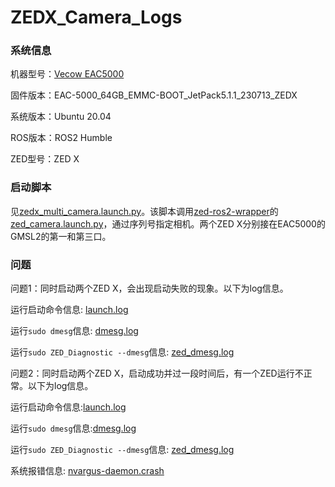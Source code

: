 # ZEDX_Camera_Logs

### 系统信息

机器型号：[Vecow EAC5000](https://www.vecow.com/dispPageBox/vecow/VecowCT.aspx?ddsPageID=PRODUCTDTL_EN&dbid=4852986947)

固件版本：EAC-5000_64GB_EMMC-BOOT_JetPack5.1.1_230713_ZEDX

系统版本：Ubuntu 20.04

ROS版本：ROS2 Humble

ZED型号：ZED X

### 启动脚本

见[zedx_multi_camera.launch.py](./zedx_multi_camera.launch.py)。该脚本调用[zed-ros2-wrapper](https://github.com/stereolabs/zed-ros2-wrapper)的[zed_camera.launch.py](https://github.com/stereolabs/zed-ros2-wrapper/blob/master/zed_wrapper/launch/zed_camera.launch.py)，通过序列号指定相机。两个ZED X分别接在EAC5000的GMSL2的第一和第三口。

### 问题

问题1：同时启动两个ZED X，会出现启动失败的现象。以下为log信息。

运行启动命令信息: [launch.log](./logs/20240304/launch.log)

运行`sudo dmesg`信息: [dmesg.log](./logs/20240304/dmesg.log)

运行`sudo ZED_Diagnostic --dmesg`信息: [zed_dmesg.log](./logs/20240304/zed_dmesg.log)



问题2：同时启动两个ZED X，启动成功并过一段时间后，有一个ZED运行不正常。以下为log信息。

运行启动命令信息:[launch.log](./logs/20240305/launch.log)

运行`sudo dmesg`信息:[dmesg.log](./logs/20240305/dmesg.log)

运行`sudo ZED_Diagnostic --dmesg`信息: [zed_dmesg.log](./logs/20240305/zed_dmesg.log)

系统报错信息: [nvargus-daemon.crash](./logs/20240305/_usr_sbin_nvargus-daemon.0.crash)

